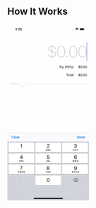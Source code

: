 <h2>How It Works</h2>
<img src="https://github.com/joshtru/iOS-40-Projects/blob/master/Project%2004%20-%20TipCalculator/tipCalculator.gif" height="400">
